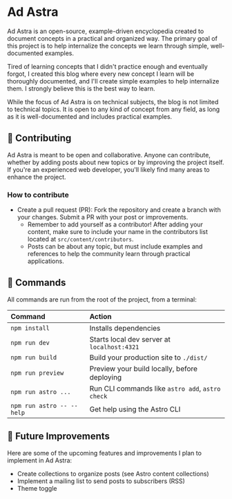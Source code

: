 # Ad Astra

Ad Astra is an open-source, example-driven encyclopedia created to document concepts in a practical and organized way. The primary goal of this project is to help internalize the concepts we learn through simple, well-documented examples.

Tired of learning concepts that I didn't practice enough and eventually forgot, I created this blog where every new concept I learn will be thoroughly documented, and I'll create simple examples to help internalize them. I strongly believe this is the best way to learn.

While the focus of Ad Astra is on technical subjects, the blog is not limited to technical topics. It is open to any kind of concept from any field, as long as it is well-documented and includes practical examples.

## 🌟 Contributing

Ad Astra is meant to be open and collaborative. Anyone can contribute, whether by adding posts about new topics or by improving the project itself. If you're an experienced web developer, you'll likely find many areas to enhance the project.

### How to contribute

-   Create a pull request (PR): Fork the repository and create a branch with your changes. Submit a PR with your post or improvements.
    -   Remember to add yourself as a contributor! After adding your content, make sure to include your name in the contributors list located at `src/content/contributors`.
    -   Posts can be about any topic, but must include examples and references to help the community learn through practical applications.

## 🧞 Commands

All commands are run from the root of the project, from a terminal:

| Command                   | Action                                           |
| :------------------------ | :----------------------------------------------- |
| `npm install`             | Installs dependencies                            |
| `npm run dev`             | Starts local dev server at `localhost:4321`      |
| `npm run build`           | Build your production site to `./dist/`          |
| `npm run preview`         | Preview your build locally, before deploying     |
| `npm run astro ...`       | Run CLI commands like `astro add`, `astro check` |
| `npm run astro -- --help` | Get help using the Astro CLI                     |

## 🚀 Future Improvements

Here are some of the upcoming features and improvements I plan to implement in Ad Astra:

-   Create collections to organize posts (see Astro content collections)
-   Implement a mailing list to send posts to subscribers (RSS)
-   Theme toggle
